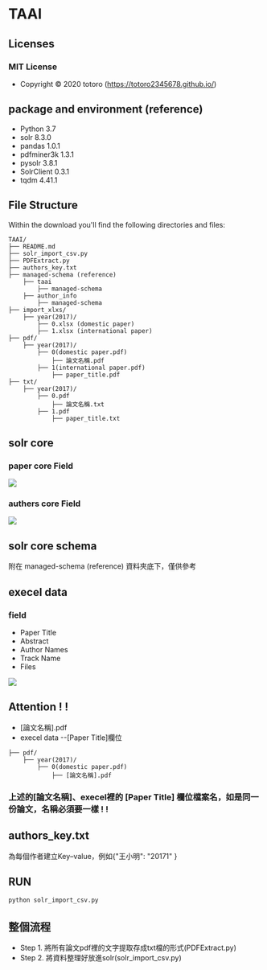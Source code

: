 # TAAI 
## Licenses
### MIT License
- Copyright &copy; 2020 totoro (https://totoro2345678.github.io/)


## package and environment (reference)
- Python 3.7
- solr 8.3.0
- pandas 1.0.1
- pdfminer3k 1.3.1
- pysolr 3.8.1
- SolrClient 0.3.1
- tqdm 4.41.1

## File Structure
Within the download you'll find the following directories and files:

```
TAAI/
├── README.md
├── solr_import_csv.py
├── PDFExtract.py
├── authors_key.txt
├── managed-schema (reference)
    ├── taai
        ├── managed-schema
    ├── author_info
        ├── managed-schema
├── import_xlxs/
    ├── year(2017)/
        ├── 0.xlsx (domestic paper)
        ├── 1.xlsx (international paper)
├── pdf/
    ├── year(2017)/
        ├── 0(domestic paper.pdf)
            ├── 論文名稱.pdf
        ├── 1(international paper.pdf)
            ├── paper_title.pdf
├── txt/
    ├── year(2017)/
        ├── 0.pdf
            ├── 論文名稱.txt
        ├── 1.pdf
            ├── paper_title.txt

```
## solr core

### paper core Field
![](https://i.imgur.com/fHlFTD9.png)
### authers core Field
![](https://i.imgur.com/L5S8OI4.png)

## solr core schema
附在 managed-schema (reference) 資料夾底下，僅供參考

## execel data
### field 
- Paper Title
- Abstract 
- Author Names
- Track Name
- Files

![](https://imgur.com/a/vOyHgoI)

## Attention ! !
- [論文名稱].pdf  
- execel data --[Paper Title]欄位
```
├── pdf/
    ├── year(2017)/
        ├── 0(domestic paper.pdf)
            ├── [論文名稱].pdf
```
### 上述的[論文名稱]、execel裡的 [Paper Title] 欄位檔案名，如是同一份論文，名稱必須要一樣 ! !

## authors_key.txt
為每個作者建立Key–value，例如{"王小明": "20171" }


## RUN 
```
python solr_import_csv.py
```


## 整個流程
- Step 1. 將所有論文pdf裡的文字提取存成txt檔的形式(PDFExtract.py)
- Step 2. 將資料整理好放進solr(solr_import_csv.py)
